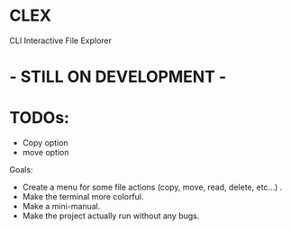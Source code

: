 # CLEX
CLI Interactive File Explorer

#  - STILL ON DEVELOPMENT - 

# TODOs:
- Copy option
- move option

Goals:
- Create a menu for some file actions (copy, move, read, delete, etc...) .
- Make the terminal more colorful.
- Make a mini-manual.
- Make the project actually run without any bugs.
